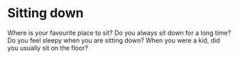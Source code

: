 # Sitting down  


Where is your favourite place to sit? Do you always sit down for a long time? Do you feel sleepy when you are sitting down? When you were a kid, did you usually sit on the floor?